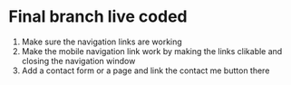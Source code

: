 # Final branch live coded

1. Make sure the navigation links are working
2. Make the mobile navigation link work by making the links clikable and closing the navigation window
3. Add a contact form or a page and link the contact me button there
